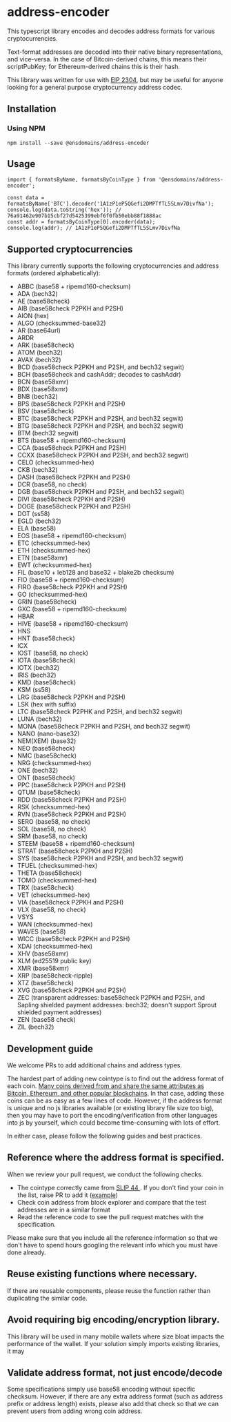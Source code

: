 # address-encoder
This typescript library encodes and decodes address formats for various cryptocurrencies.

Text-format addresses are decoded into their native binary representations, and vice-versa. In the case of Bitcoin-derived chains, this means their scriptPubKey; for Ethereum-derived chains this is their hash.

This library was written for use with [EIP 2304](https://eips.ethereum.org/EIPS/eip-2304), but may be useful for anyone looking for a general purpose cryptocurrency address codec.

## Installation

### Using NPM

```
npm install --save @ensdomains/address-encoder
```

## Usage

```
import { formatsByName, formatsByCoinType } from '@ensdomains/address-encoder';

const data = formatsByName['BTC'].decoder('1A1zP1eP5QGefi2DMPTfTL5SLmv7DivfNa');
console.log(data.toString('hex')); // 76a91462e907b15cbf27d5425399ebf6f0fb50ebb88f1888ac
const addr = formatsByCoinType[0].encoder(data);
console.log(addr); // 1A1zP1eP5QGefi2DMPTfTL5SLmv7DivfNa
```

## Supported cryptocurrencies

This library currently supports the following cryptocurrencies and address formats (ordered alphabetically):

 - ABBC (base58 + ripemd160-checksum)
 - ADA (bech32)
 - AE (base58check)
 - AIB (base58check P2PKH and P2SH)
 - AION (hex)
 - ALGO (checksummed-base32)
 - AR (base64url)
 - ARDR
 - ARK (base58check)
 - ATOM (bech32)
 - AVAX (bech32)
 - BCD (base58check P2PKH and P2SH, and bech32 segwit)
 - BCH (base58check and cashAddr; decodes to cashAddr)
 - BCN (base58xmr)
 - BDX (base58xmr)
 - BNB (bech32)
 - BPS (base58check P2PKH and P2SH)
 - BSV (base58check)
 - BTC (base58check P2PKH and P2SH, and bech32 segwit)
 - BTG (base58check P2PKH and P2SH, and bech32 segwit)
 - BTM (bech32 segwit)
 - BTS (base58 + ripemd160-checksum)
 - CCA (base58check P2PKH and P2SH)
 - CCXX (base58check P2PKH and P2SH, and bech32 segwit)
 - CELO (checksummed-hex)
 - CKB (bech32)
 - DASH (base58check P2PKH and P2SH)
 - DCR (base58, no check)
 - DGB (base58check P2PKH and P2SH, and bech32 segwit)
 - DIVI (base58check P2PKH and P2SH)
 - DOGE (base58check P2PKH and P2SH)
 - DOT (ss58)
 - EGLD (bech32)
 - ELA (base58)
 - EOS (base58 + ripemd160-checksum)
 - ETC (checksummed-hex)
 - ETH (checksummed-hex)
 - ETN (base58xmr)
 - EWT (checksummed-hex)
 - FIL (base10 + leb128 and base32 + blake2b checksum)
 - FIO (base58 + ripemd160-checksum)
 - FIRO (base58check P2PKH and P2SH)
 - GO (checksummed-hex)
 - GRIN (base58check)
 - GXC (base58 + ripemd160-checksum)
 - HBAR
 - HIVE (base58 + ripemd160-checksum)
 - HNS
 - HNT (base58check)
 - ICX
 - IOST (base58, no check)
 - IOTA (base58check)
 - IOTX (bech32)
 - IRIS (bech32)
 - KMD (base58check)
 - KSM (ss58)
 - LRG (base58check P2PKH and P2SH)
 - LSK (hex with suffix)
 - LTC (base58check P2PHK and P2SH, and bech32 segwit)
 - LUNA (bech32)
 - MONA (base58check P2PKH and P2SH, and bech32 segwit)
 - NANO (nano-base32)
 - NEM(XEM) (base32)
 - NEO (base58check)
 - NMC (base58check)
 - NRG (checksummed-hex)
 - ONE (bech32)
 - ONT (base58check)
 - PPC (base58check P2PKH and P2SH)
 - QTUM (base58check)
 - RDD (base58check P2PKH and P2SH)
 - RSK (checksummed-hex)
 - RVN (base58check P2PKH and P2SH)
 - SERO (base58, no check)
 - SOL (base58, no check)
 - SRM (base58, no check)
 - STEEM (base58 + ripemd160-checksum)
 - STRAT (base58check P2PKH and P2SH)
 - SYS (base58check P2PKH and P2SH, and bech32 segwit)
 - TFUEL (checksummed-hex)
 - THETA (base58check)
 - TOMO (checksummed-hex)
 - TRX (base58check)
 - VET (checksummed-hex)
 - VIA (base58check P2PKH and P2SH)
 - VLX (base58, no check)
 - VSYS
 - WAN (checksummed-hex)
 - WAVES (base58)
 - WICC (base58check P2PKH and P2SH)
 - XDAI (checksummed-hex)
 - XHV (base58xmr)
 - XLM (ed25519 public key)
 - XMR (base58xmr)
 - XRP (base58check-ripple)
 - XTZ (base58check)
 - XVG (base58check P2PKH and P2SH)
 - ZEC (transparent addresses: base58check P2PKH and P2SH, and Sapling shielded payment addresses: bech32; doesn't support Sprout shielded payment addresses)
 - ZEN (base58 check)
 - ZIL (bech32)
 

## Development guide

We welcome PRs to add additional chains and address types.

The hardest part of adding new cointype is to find out the address format of each coin. [Many coins derived from and share the same attributes as Bitcoin, Ethereum, and other popular blockchains](https://github.com/satoshilabs/slips/pull/1024/files). In that case, adding these coins can be as easy as a few lines of code. However, if the address format is unique and no js libraries available (or existing library file size too big), then you may have to port the encoding/verification from other languages into js by yourself, which could become time-consuming with lots of effort.

In either case, please follow the following guides and best practices.

## Reference where the address format is specified.

When we review your pull request, we conduct the following checks.

- The cointype correctly came from [SLIP 44 ](https://github.com/satoshilabs/slips/blob/master/slip-0044.md). If you don't find your coin in the list, raise PR to add it ([example](https://github.com/satoshilabs/slips/pull/1024))
- Check coin address from block explorer and compare that the test addresses are in a similar format
- Read the reference code to see the pull request matches with the specification.

Please make sure that you include all the reference information so that we don't have to spend hours googling the relevant info which you must have done already.

## Reuse existing functions where necessary.

If there are reusable components, please reuse the function rather than duplicating the similar code.

## Avoid requiring big encoding/encryption library.

This library will be used in many mobile wallets where size bloat impacts the performance of the wallet. If your solution simply imports existing libraries, it may

## Validate address format, not just encode/decode

Some specifications simply use base58 encoding without specific checksum. However, if there are any extra address format (such as address prefix or address length) exists, please also add that check so that we can prevent users from adding wrong coin address.


